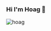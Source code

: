 ### Hi I'm Hoag 👋


![hoag](https://images.pexels.com/photos/670720/pexels-photo-670720.jpeg?auto=compress&cs=tinysrgb&dpr=1&w=500 "hoag")

